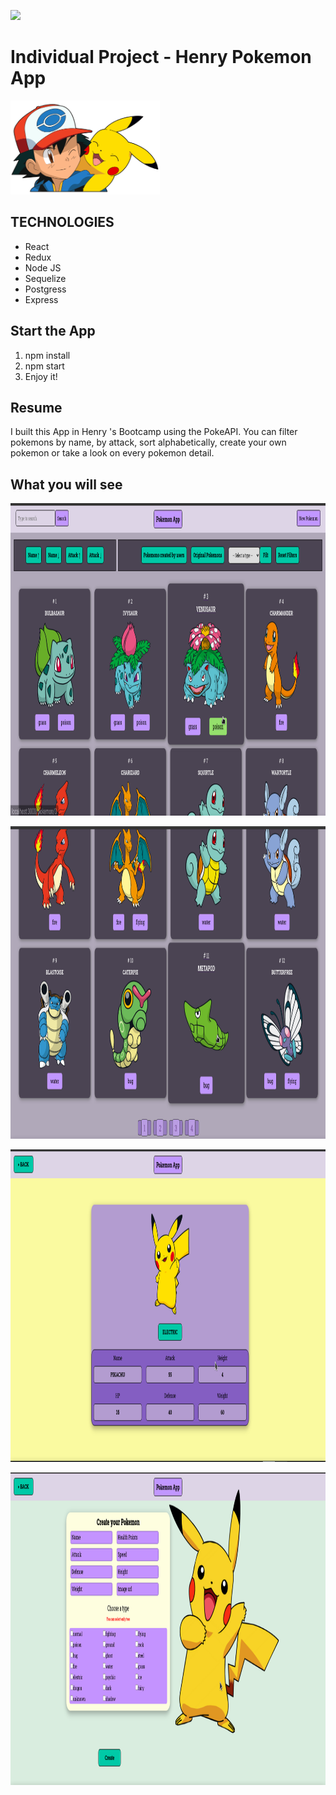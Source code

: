 <p align='left'>
    <img src='https://static.wixstatic.com/media/85087f_0d84cbeaeb824fca8f7ff18d7c9eaafd~mv2.png/v1/fill/w_160,h_30,al_c,q_85,usm_0.66_1.00_0.01/Logo_completo_Color_1PNG.webp' </img>
</p>

# Individual Project - Henry Pokemon App

<p align="left">
  <img height="150" src="./pokemon.png" />
</p>

## TECHNOLOGIES

- React
- Redux
- Node JS
- Sequelize
- Postgress
- Express


## Start the App

 1. npm install
 2. npm start
 3. Enjoy it!

 
## Resume
I built this App in Henry 's Bootcamp using the PokeAPI. You can filter pokemons by name, by attack, sort alphabetically, create your own pokemon or take a look on every pokemon detail.


## What you will see

<p align="left">
  <img height="500" src="./img/1.png" />
</p>
<p align="left">
  <img height="500" src="./img/4.png" />
</p>
<p align="left">
  <img height="500" src="./img/2.png" />
</p>
<p align="left">
  <img height="500" src="./img/3.png" />
</p>